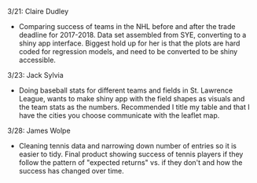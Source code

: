 
3/21: Claire Dudley 

- Comparing success of teams in the NHL before and after the trade deadline for 2017-2018. Data set assembled from SYE, converting to a shiny app interface. Biggest hold up for her is that the plots are hard coded for regression models, and need to be converted to be shiny accessible. 

3/23: Jack Sylvia

- Doing baseball stats for different teams and fields in St. Lawrence League, wants to make shiny app with the field shapes as visuals and the team stats as the numbers. Recommended I title my table and that I have the cities you choose communicate with the leaflet map.

3/28: James Wolpe

- Cleaning tennis data and narrowing down number of entries so it is easier to tidy. Final product showing success of tennis players if they follow the pattern of "expected returns" vs. if they don't and how the success has changed over time.
